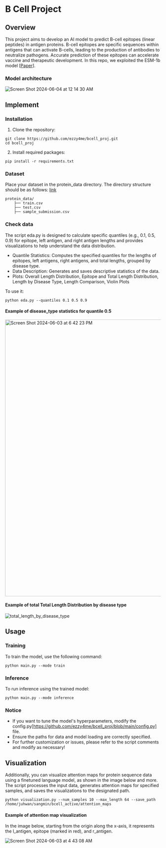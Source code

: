 # B Cell Project

## Overview
This project aims to develop an AI model to predict B-cell epitopes (linear peptides) in antigen proteins. B-cell epitopes are specific sequences within antigens that can activate B-cells, leading to the production of antibodies to neutralize pathogens. Accurate prediction of these epitopes can accelerate vaccine and therapeutic development. In this repo, we exploited the ESM-1b model [[Paper](https://www.pnas.org/doi/10.1073/pnas.2016239118#:~:text=https%3A//doi.org/10.1073/pnas.2016239118)]. 

### Model architecture
![Screen Shot 2024-06-04 at 12 14 30 AM](https://github.com/ezzy4me/bcell_proj/assets/87761061/ec65504b-3be9-4b8b-9f2e-77f9b1dd4d36)


## Implement
### Installation
1. Clone the repository:
```
git clone https://github.com/ezzy4me/bcell_proj.git
cd bcell_proj
```
2. Install required packages:
```
pip install -r requirements.txt
```
### Dataset
Place your dataset in the protein_data directory. The directory structure should be as follows: [link](https://dacon.io/competitions/official/235932/data)
```
protein_data/
    ├── train.csv
    ├── test.csv
    ├── sample_submission.csv
```
### Check data
The script eda.py is designed to calculate specific quantiles (e.g., 0.1, 0.5, 0.9) for epitope, left antigen, and right antigen lengths and provides visualizations to help understand the data distribution.
- Quantile Statistics: Computes the specified quantiles for the lengths of epitopes, left antigens, right antigens, and total lengths, grouped by disease type.
- Data Description: Generates and saves descriptive statistics of the data.
- Plots: Overall Length Distribution, Epitope and Total Length Distribution, Length by Disease Type, Length Comparison, Violin Plots

To use it:
```
python eda.py --quantiles 0.1 0.5 0.9
```
#### Example of disease_type statistics for quantile 0.5
<img width="894" alt="Screen Shot 2024-06-03 at 6 42 23 PM" src="https://github.com/ezzy4me/bcell_proj/assets/87761061/ae376465-03b8-426d-8816-55a2127e0f46">

#### Example of total Total Length Distribution by disease type
![total_length_by_disease_type](https://github.com/ezzy4me/bcell_proj/assets/87761061/eab7bea8-18e0-4df4-b39f-9d656d0ad774)

## Usage
### Training
To train the model, use the following command:
```
python main.py --mode train
```
### Inference
To run inference using the trained model:
```
python main.py --mode inference
```
### Notice
- If you want to tune the model's hyperparameters, modify the config.py[https://github.com/ezzy4me/bcell_proj/blob/main/config.py] file.
- Ensure the paths for data and model loading are correctly specified.
- For further customization or issues, please refer to the script comments and modify as necessary!

## Visualization
Additionally, you can visualize attention maps for protein sequence data using a finetuned language model, as shown in the image below and more. The script processes the input data, generates attention maps for specified samples, and saves the visualizations to the designated path.
```
python visualization.py --num_samples 10 --max_length 64 --save_path /home/juhwan/sangmin/bcell_active/attention_maps
```
#### Example of attention map visualization
In the image below, starting from the origin along the x-axis, it represents the l_antigen, epitope (marked in red), and r_antigen.

![Screen Shot 2024-06-03 at 4 43 08 AM](https://github.com/ezzy4me/bcell_proj/assets/87761061/caaa49c4-2643-436d-8f17-fbe452206c23)


